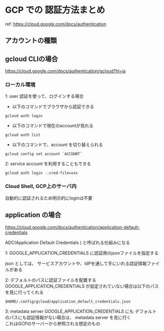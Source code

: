 # GCP での 認証方法まとめ

ref: https://cloud.google.com/docs/authentication

## アカウントの種類



## gcloud CLIの場合

https://cloud.google.com/docs/authentication/gcloud?hl=ja

### ローカル環境
1: user 認証を使って、ログインする場合
- 以下のコマンドでブラウザから認証できる
```
gcloud auth login
```

- 以下のコマンドで現在のaccountが見れる

```
gcloud auth list
```

- 以下のコマンドで、account を切り替えられる

```
gcloud config set account `ACCOUNT`
```

2: service account を利用することもできる

```
gcloud auth login --cred-file=xxx
```

### Cloud Shell, GCP上のサーバ内
自動的に認証されるため明示的にloginは不要


## application の場合

https://cloud.google.com/docs/authentication/application-default-credentials

ADC(Application Default Credentials ) と呼ばれる仕組みになる

1: GOOGLE_APPLICATION_CREDENTIALS に認証用のjsonファイルを指定する

json としては、 サービスアカウントや、IdPを通して手にいれる認証情報ファイルがある

2: デフォルトのパスに認証ファイルを配置する
GOOGLE_APPLICATION_CREDENTIALS が設定されていない場合は以下のパスを見に行ってくれる
```
$HOME/.config/gcloud/application_default_credentials.json 
```

3: metadata server 
GOOGLE_APPLICATION_CREDENTIALS にも デフォルトのパスにも認証情報がない場合は、 metadata server を見に行く  
これはGCPのサーバーから参照される想定のもの


<!--stackedit_data:
eyJoaXN0b3J5IjpbLTY5NTAyOTM1NCwtMTEyMjU5ODgyNCwtNT
kwMzQ1MTI2XX0=
-->